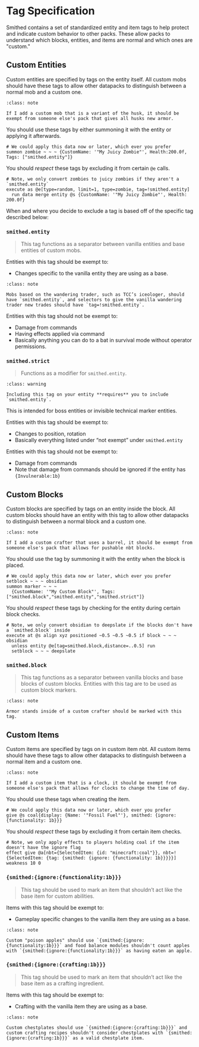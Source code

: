 # Tag Specification
Smithed contains a set of standardized entity and item tags to help protect and indicate custom behavior to other packs. These allow packs to understand which blocks, entities, and items are normal and which ones are "custom."

## Custom Entities
Custom entities are specified by tags on the entity itself. All custom mobs should have these tags to allow other datapacks to distinguish between a normal mob and a custom one.
```{admonition} Example
:class: note

If I add a custom mob that is a variant of the husk, it should be exempt from someone else's pack that gives all husks new armor.
```

You should use these tags by either summoning it with the entity or applying it afterwards.
```mcfunction
# We could apply this data now or later, which ever you prefer
summon zombie ~ ~ ~ {CustomName: '"My Juicy Zombie"', Health:200.0f, Tags: ["smithed.entity"]}
```
You should *respect* these tags by excluding it from certain `@e` calls.
```mcfunction
# Note, we only convert zombies to juicy zombies if they aren't a `smithed.entity`
execute as @e[type=random, limit=1, type=zombie, tag=!smithed.entity]
  run data merge entity @s {CustomName: '"My Juicy Zombie"', Health: 200.0f}
```

When and where you decide to exclude a tag is based off of the specific tag described below:

### `smithed.entity`
> This tag functions as a separator between vanilla entities and base entities of custom mobs. 

Entities with this tag should be exempt to: 
  - Changes specific to the vanilla entity they are using as a base. 

```{admonition} Example
:class: note

Mobs based on the wandering trader, such as TCC’s iceologer, should have `smithed.entity`, and selectors to give the vanilla wandering trader new trades should have `tag=!smithed.entity`.
```

Entities with this tag should not be exempt to: 
  - Damage from commands 
  - Having effects applied via command 
  - Basically anything you can do to a bat in survival mode without operator permissions.

### `smithed.strict`
> Functions as a modifier for `smithed.entity`.
```{admonition} Warning
:class: warning

Including this tag on your entity **requires** you to include `smithed.entity`.
```

This is intended for boss entities or invisible technical marker entities.

Entities with this tag should be exempt to:
  - Changes to position, rotation
   - Basically everything listed under “not exempt” under `smithed.entity`

Entities with this tag should not be exempt to:
  - Damage from commands
  - Note that damage from commands should be ignored if the entity has `{Invulnerable:1b}`

## Custom Blocks
Custom blocks are specified by tags on an entity inside the block. All custom blocks should have an entity with this tag to allow other datapacks to distinguish between a normal block and a custom one.
```{admonition} Example
:class: note

If I add a custom crafter that uses a barrel, it should be exempt from someone else's pack that allows for pushable nbt blocks.
```
You should use the tag by summoning it with the entity when the block is placed.
```mcfunction
# We could apply this data now or later, which ever you prefer
setblock ~ ~ ~ obsidian
summon marker ~ ~ ~  
  {CustomName: '"My Custom Block"', Tags: ["smithed.block","smithed.entity","smithed.strict"]}
```
You should *respect* these tags by checking for the entity during certain block checks.
```mcfunction
# Note, we only convert obsidian to deepslate if the blocks don't have a `smithed.block` inside
execute at @s align xyz positioned ~0.5 ~0.5 ~0.5 if block ~ ~ ~ obsidian 
  unless entity @e[tag=smithed.block,distance=..0.5] run 
  setblock ~ ~ ~ deepslate
```
### `smithed.block`
> This tag functions as a separator between vanilla blocks and base blocks of custom blocks. 
Entities with this tag are to be used as custom block markers. 
```{admonition} Example
:class: note

Armor stands inside of a custom crafter should be marked with this tag.
```

## Custom Items
Custom items are specified by tags on in custom item nbt. All custom items should have these tags to allow other datapacks to distinguish between a normal item and a custom one.
```{admonition} Example
:class: note

If I add a custom item that is a clock, it should be exempt from someone else's pack that allows for clocks to change the time of day.
```

You should use these tags when creating the item.
```mcfunction
# We could apply this data now or later, which ever you prefer
give @s coal{display: {Name: '"Fossil Fuel"'}, smithed: {ignore: {functionality: 1b}}}
```
You should *respect* these tags by excluding it from certain item checks.
```mcfunction
# Note, we only apply effects to players holding coal if the item doesn't have the ignore flag
effect give @a[nbt={SelectedItem: {id: "minecraft:coal"}}, nbt=!{SelectedItem: {tag: {smithed: {ignore: {functionality: 1b}}}}}] weakness 10 0
```
### `{smithed:{ignore:{functionality:1b}}}`
> This tag should be used to mark an item that shouldn’t act like the base item for custom abilities.

Items with this tag should be exempt to: 
  - Gameplay specific changes to the vanilla item they are using as a base. 
```{admonition} Example
:class: note

Custom "poison apples" should use `{smithed:{ignore:{functionality:1b}}}` and food balance modules shouldn't count apples with `{smithed:{ignore:{functionality:1b}}}` as having eaten an apple.
```
### `{smithed:{ignore:{crafting:1b}}}`
> This tag should be used to mark an item that shouldn’t act like the base item as a crafting ingredient.

Items with this tag should be exempt to: 
  - Crafting with the vanilla item they are using as a base. 
```{admonition} Example
:class: note

Custom chestplates should use `{smithed:{ignore:{crafting:1b}}}` and custom crafting recipes shouldn't consider chestplates with `{smithed:{ignore:{crafting:1b}}}` as a valid chestplate item.
```
